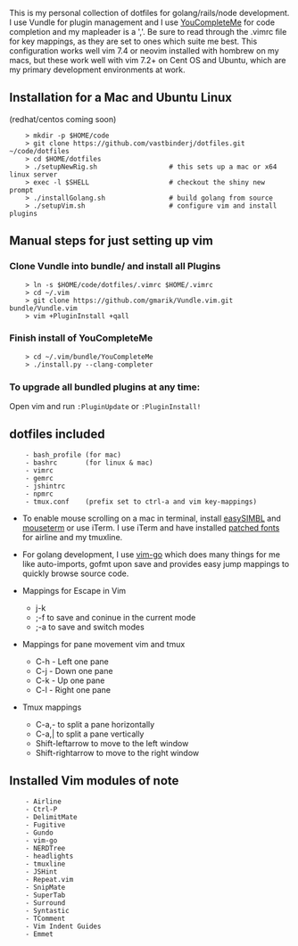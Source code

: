 This is my personal collection of dotfiles for golang/rails/node development.  I use Vundle for plugin management and I use [YouCompleteMe](https://github.com/Valloric/YouCompleteMe) for code completion and my mapleader is a ','.  Be sure to read through the .vimrc file for key mappings, as they are set to ones which suite me best. This configuration works well vim 7.4 or neovim installed with hombrew on my macs, but these work well with vim 7.2+ on Cent OS and Ubuntu, which are my primary development environments at work.

## Installation for a Mac and Ubuntu Linux 
(redhat/centos coming soon)

        > mkdir -p $HOME/code
        > git clone https://github.com/vastbinderj/dotfiles.git ~/code/dotfiles
        > cd $HOME/dotfiles
        > ./setupNewRig.sh                  # this sets up a mac or x64 linux server
        > exec -l $SHELL                    # checkout the shiny new prompt
        > ./installGolang.sh                # build golang from source
        > ./setupVim.sh                     # configure vim and install plugins

## Manual steps for just setting up vim

### Clone Vundle into bundle/ and install all Plugins

        > ln -s $HOME/code/dotfiles/.vimrc $HOME/.vimrc
        > cd ~/.vim
        > git clone https://github.com/gmarik/Vundle.vim.git bundle/Vundle.vim
        > vim +PluginInstall +qall

###    Finish install of YouCompleteMe

        > cd ~/.vim/bundle/YouCompleteMe
        > ./install.py --clang-completer 

### To upgrade all bundled plugins at any time:

Open vim and run `:PluginUpdate` or `:PluginInstall!` 

## dotfiles included

        - bash_profile (for mac)
        - bashrc       (for linux & mac)
        - vimrc
        - gemrc
        - jshintrc
        - npmrc 
        - tmux.conf    (prefix set to ctrl-a and vim key-mappings)
        

* To enable mouse scrolling on a mac in terminal, install [easySIMBL](https://github.com/norio-nomura/EasySIMBL) and [mouseterm](https://bitheap.org/mouseterm/) or use iTerm.  I use iTerm and have installed [patched fonts](https://github.com/Lokaltog/powerline-fonts) for airline and my tmuxline.

* For golang development, I use [vim-go](https://github.com/fatih/vim-go) which does many things for me like auto-imports, gofmt upon save and provides easy jump mappings to quickly browse source code.  


* Mappings for Escape in Vim
  * j-k
  * ;-f to save and coninue in the current mode
  * ;-a to save and switch modes
* Mappings for pane movement vim and tmux
  * C-h - Left one pane
  * C-j - Down one pane
  * C-k - Up one pane
  * C-l - Right one pane
* Tmux mappings
  * C-a,- to split a pane horizontally
  * C-a,| to split a pane vertically
  * Shift-leftarrow to move to the left window
  * Shift-rightarrow to move to the right window

## Installed Vim modules of note
        
        - Airline
        - Ctrl-P
        - DelimitMate
        - Fugitive
        - Gundo
        - vim-go
        - NERDTree 
        - headlights
        - tmuxline
        - JSHint
        - Repeat.vim
        - SnipMate
        - SuperTab
        - Surround
        - Syntastic
        - TComment
        - Vim Indent Guides
        - Emmet
